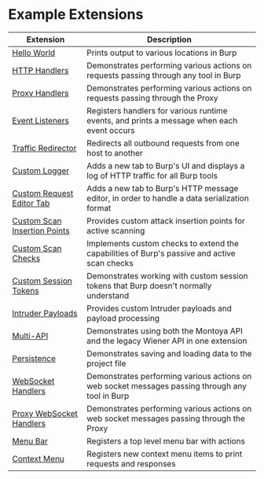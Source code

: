 Example Extensions
============================

| Extension                                                                                                                               | Description                                                                                     |
|-----------------------------------------------------------------------------------------------------------------------------------------|-------------------------------------------------------------------------------------------------|
| [Hello World](https://github.com/PortSwigger/burp-extensions-montoya-api-examples/blob/main/helloworld)                                 | Prints output to various locations in Burp                                                      |
| [HTTP Handlers](https://github.com/PortSwigger/burp-extensions-montoya-api-examples/blob/main/httphandler)                              | Demonstrates performing various actions on requests passing through any tool in Burp            |
| [Proxy Handlers](https://github.com/PortSwigger/burp-extensions-montoya-api-examples/blob/main/proxyhandler)                            | Demonstrates performing various actions on requests passing through the Proxy                   |
| [Event Listeners](https://github.com/PortSwigger/burp-extensions-montoya-api-examples/blob/main/eventlisteners)                         | Registers handlers for various runtime events, and prints a message when each event occurs      |
| [Traffic Redirector](https://github.com/PortSwigger/burp-extensions-montoya-api-examples/blob/main/trafficredirector)                   | Redirects all outbound requests from one host to another                                        |
| [Custom Logger](https://github.com/PortSwigger/burp-extensions-montoya-api-examples/blob/main/customlogger)                             | Adds a new tab to Burp's UI and displays a log of HTTP traffic for all Burp tools               |
| [Custom Request Editor Tab](https://github.com/PortSwigger/burp-extensions-montoya-api-examples/blob/main/customrequesteditortab)       | Adds a new tab to Burp's HTTP message editor, in order to handle a data serialization format    |
| [Custom Scan Insertion Points](https://github.com/PortSwigger/burp-extensions-montoya-api-examples/blob/main/customscaninsertionpoints) | Provides custom attack insertion points for active scanning                                     |
| [Custom Scan Checks](https://github.com/PortSwigger/burp-extensions-montoya-api-examples/blob/main/customscanchecks)                    | Implements custom checks to extend the capabilities of Burp's passive and active scan checks    |
| [Custom Session Tokens](https://github.com/PortSwigger/burp-extensions-montoya-api-examples/blob/main/customsessiontokens)              | Demonstrates working with custom session tokens that Burp doesn't normally understand           |
| [Intruder Payloads](https://github.com/PortSwigger/burp-extensions-montoya-api-examples/blob/main/intruderpayloads)                     | Provides custom Intruder payloads and payload processing                                        |
| [Multi-API](https://github.com/PortSwigger/burp-extensions-montoya-api-examples/blob/main/multiapi)                                     | Demonstrates using both the Montoya API and the legacy Wiener API in one extension              |
| [Persistence](https://github.com/PortSwigger/burp-extensions-montoya-api-examples/blob/main/persistence)                                | Demonstrates saving and loading data to the project file                                        |
| [WebSocket Handlers](https://github.com/PortSwigger/burp-extensions-montoya-api-examples/blob/main/websockethandler)                    | Demonstrates performing various actions on web socket messages passing through any tool in Burp |
| [Proxy WebSocket Handlers](https://github.com/PortSwigger/burp-extensions-montoya-api-examples/blob/main/proxywebsockethandler)         | Demonstrates performing various actions on web socket messages passing through the Proxy        |
| [Menu Bar](https://github.com/PortSwigger/burp-extensions-montoya-api-examples/blob/main/menubar)                                       | Registers a top level menu bar with actions                                                     |
| [Context Menu](https://github.com/PortSwigger/burp-extensions-montoya-api-examples/blob/main/contextmenu)                               | Registers new context menu items to print requests and responses                                |
